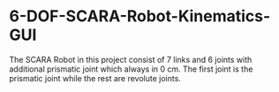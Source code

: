# 6-DOF-SCARA-Robot-Kinematics-GUI
The SCARA Robot in this project consist of 7 links and 6 joints with additional prismatic joint which always in 0 cm. 
The first joint is the prismatic joint while the rest are revolute joints.


